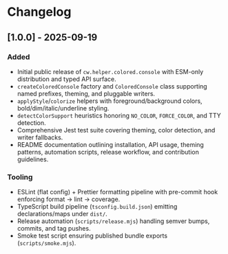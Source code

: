 # Changelog

## [1.0.0] - 2025-09-19
### Added
- Initial public release of `cw.helper.colored.console` with ESM-only distribution and typed API surface.
- `createColoredConsole` factory and `ColoredConsole` class supporting named prefixes, theming, and pluggable writers.
- `applyStyle`/`colorize` helpers with foreground/background colors, bold/dim/italic/underline styling.
- `detectColorSupport` heuristics honoring `NO_COLOR`, `FORCE_COLOR`, and TTY detection.
- Comprehensive Jest test suite covering theming, color detection, and writer fallbacks.
- README documentation outlining installation, API usage, theming patterns, automation scripts, release workflow, and contribution guidelines.

### Tooling
- ESLint (flat config) + Prettier formatting pipeline with pre-commit hook enforcing format → lint → coverage.
- TypeScript build pipeline (`tsconfig.build.json`) emitting declarations/maps under `dist/`.
- Release automation (`scripts/release.mjs`) handling semver bumps, commits, and tag pushes.
- Smoke test script ensuring published bundle exports (`scripts/smoke.mjs`).

